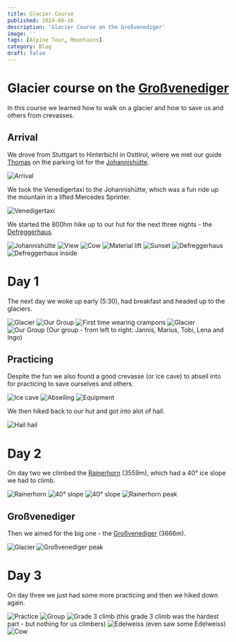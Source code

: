 ```yaml
---
title: Glacier Course
published: 2024-08-16
description: 'Glacier Course on the Großvenediger'
image: ''
tags: [Alpine Tour, Mountains]
category: Blog
draft: false 
---
```


# Glacier course on the [Großvenediger](https://www.osttirol.com/entdecken-und-erleben/sommer/wandern/detail/grossvenediger-3657-m-defregger-haus/)

In this course we learned how to walk on a glacier and how to save us and others from crevasses.

## Arrival

We drove from Stuttgart to Hinterbichl in Osttirol, where we met our guide [Thomas](https://www.instagram.com/thomas_mattersberger_/) on the parking lot for the [Johannishütte](https://www.alpenverein-muenchen-oberland.de/huetten/alpenvereinshuetten/johannishuette).

![Arrival](src/assets/images/glacier_course/arrival.jpg)

We took the Venedigertaxi to the Johannishütte, which was a fun ride up the mountain in a lifted Mercedes Sprinter.

![Venedigertaxi](src/assets/images/glacier_course/venedigertaxi.jpg)

We started the 800hm hike up to our hut for the next three nights - the [Defreggerhaus](https://www.huetten-holiday.com/huts/defreggerhaus).

![Johannishütte](src/assets/images/glacier_course/johannishuette.jpg)
![View](src/assets/images/glacier_course/view1.jpg)
![Cow](src/assets/images/glacier_course/cow.jpg)
![Material lift](src/assets/images/glacier_course/schroff.jpg)
![Sunset](src/assets/images/glacier_course/sunset.jpg)
![Defreggerhaus](src/assets/images/glacier_course/defreggerhaus.jpg)
![Defreggerhaus inside](src/assets/images/glacier_course/defreggerhaus_inside.jpg)

# Day 1

The next day we woke up early (5:30), had breakfast and headed up to the glaciers.

![Glacier](src/assets/images/glacier_course/glacier1.jpg)
![Our Group](src/assets/images/glacier_course/group.jpg)
![First time wearing crampons](src/assets/images/glacier_course/crampons.jpg)
![Glacier](src/assets/images/glacier_course/glacier2.jpg)
![Our Group](src/assets/images/glacier_course/group2.jpg)
(Our group - from left to right: Jannis, Marius, Tobi, Lena and Ingo)

## Practicing

Despite the fun we also found a good crevasse (or ice cave) to abseil into for practicing to save ourselves and others.

![Ice cave](src/assets/images/glacier_course/ice_cave.jpg)
![Abseiling](src/assets/images/glacier_course/abseil.jpg)
![Equipment](src/assets/images/glacier_course/equipment.jpg)

We then hiked back to our hut and got into alot of hail.

![Hail hail](src/assets/images/glacier_course/waterfall.jpg)

# Day 2

On day two we climbed the [Rainerhorn](https://en.wikipedia.org/wiki/Rainerhorn) (3559m), which had a 40° ice slope we had to climb.

![Rainerhorn](src/assets/images/glacier_course/rainerhorn.jpg)
![40° slope](src/assets/images/glacier_course/rainerhorn_slope.jpg)
![40° slope](src/assets/images/glacier_course/rainerhorn_slope2.jpg)
![Rainerhorn peak](src/assets/images/glacier_course/rainerhorn_top.jpg)

## Großvenediger

Then we aimed for the big one - the [Großvenediger](https://en.wikipedia.org/wiki/Gro%C3%9Fvenediger) (3666m).

![Glacier](src/assets/images/glacier_course/großvenediger_glacier.jpg)
![Großvenediger peak](src/assets/images/glacier_course/großvenediger_peak.jpg)

# Day 3

On day three we just had some more practicing and then we hiked down again.

![Practice](src/assets/images/glacier_course/practice.jpg)
![Group](src/assets/images/glacier_course/group3.jpg)
![Grade 3 climb](src/assets/images/glacier_course/grade3climb.jpg)
(this grade 3 climb was the hardest part - but nothing for us climbers)
![Edelweiss](src/assets/images/glacier_course/edelweiss.jpg)
(even saw some Edelweiss)
![Cow](src/assets/images/glacier_course/cow2.jpg)
